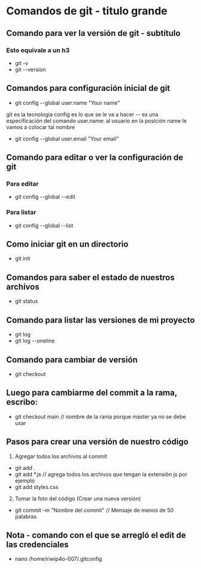 # Comandos de git - titulo grande

## Comando para ver la versión de git - subtítulo

### Esto equivale a un h3

- git -v
- git --version

## Comandos para configuración inicial de git

- git config --global user.name "Your name"

git es la tecnologia
config  es lo que se le va a hacer
-- es una especificación del comando
user.name: al usuario en la posición name le vamos a colocar tal nombre

- git config --global user.email "Your email"


## Comando para editar o ver la configuración de git

### Para editar
- git config --global --edit
### Para listar
- git config --global --list


## Como iniciar git en un directorio

- git init

## Comandos para saber el estado de nuestros archivos

- git status

## Comando para listar las versiones de mi proyecto

- git log
- git log --oneline

## Comando para cambiar de versión

- git checkout <Id del commit o nombre e la rama>

## Luego para cambiarme del commit a la rama, escribo:
- git checkout main // nombre de la rama  porque master ya no se debe usar

## Pasos para crear una versión de nuestro código

1. Agregar todos los archivos al commit

- git add .
- git add *.js // agrega todos los archivos que tengan la extensión js por ejemplo
- git add styles.css


2. Tomar la foto del código (Crear una nueva versión)

- git commit -m "Nombre del commit" // Mensaje de menos de 50 palabras


## Nota - comando con el que se arregló el edit de las credenciales

- nano /home/riwip4o-007/.gitconfig

